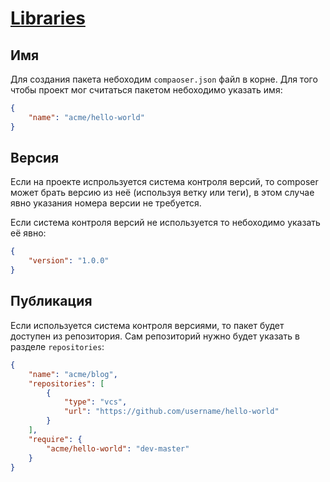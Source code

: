 # [Libraries](https://getcomposer.org/doc/02-libraries.md)

## Имя

Для создания пакета небоходим `compaoser.json` файл в корне. Для того чтобы проект мог считаться пакетом небоходимо указать имя:

```json
{
    "name": "acme/hello-world"
}
```

## Версия

Если на проекте испрользуется система контроля версий, то composer может брать версию из неё (используя ветку или теги), в этом случае явно указания номера версии не требуется. 

Если система контроля версий не используется то небоходимо указать её явно:
```json
{
    "version": "1.0.0"
}
```

## Публикация 

Если используется система контроля версиями, то пакет будет доступен из репозитория. Сам репозиторий нужно будет указать в разделе `repositories`:

```json
{
    "name": "acme/blog",
    "repositories": [
        {
            "type": "vcs",
            "url": "https://github.com/username/hello-world"
        }
    ],
    "require": {
        "acme/hello-world": "dev-master"
    }
}
```
